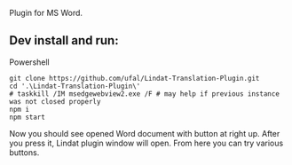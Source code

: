 Plugin for MS Word.

Dev install and run:
--------------------
Powershell
```
git clone https://github.com/ufal/Lindat-Translation-Plugin.git
cd '.\Lindat-Translation-Plugin\'
# taskkill /IM msedgewebview2.exe /F # may help if previous instance was not closed properly
npm i
npm start
```

Now you should see opened Word document with button at right up.
After you press it, Lindat plugin window will open.
From here you can try various buttons.